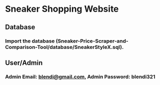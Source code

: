 # Sneaker Shopping Website

##	Database
### Import the database (Sneaker-Price-Scraper-and-Comparison-Tool/database/SneakerStyleX.sql).

## User/Admin
### Admin Email: blendi@gmail.com, Admin Password: blendi321
